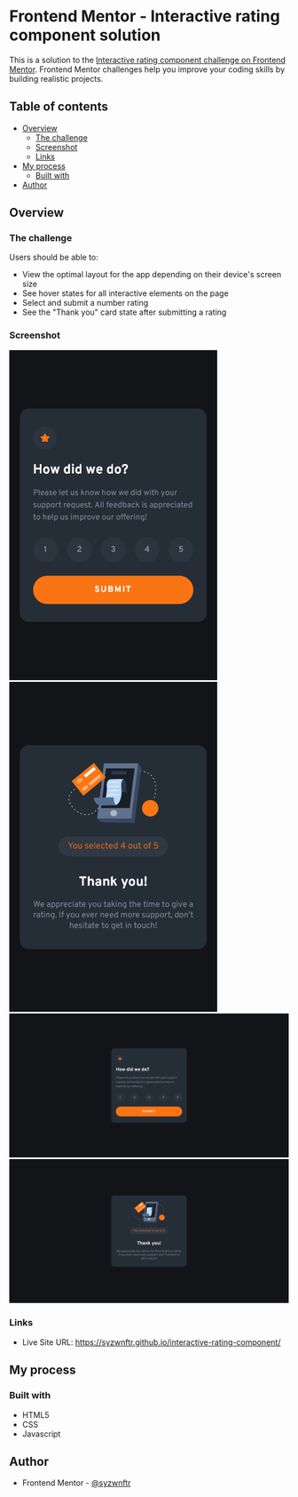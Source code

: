 # Frontend Mentor - Interactive rating component solution

This is a solution to the [Interactive rating component challenge on Frontend Mentor](https://www.frontendmentor.io/challenges/interactive-rating-component-koxpeBUmI). Frontend Mentor challenges help you improve your coding skills by building realistic projects. 

## Table of contents

- [Overview](#overview)
  - [The challenge](#the-challenge)
  - [Screenshot](#screenshot)
  - [Links](#links)
- [My process](#my-process)
  - [Built with](#built-with)
- [Author](#author)

## Overview

### The challenge

Users should be able to:

- View the optimal layout for the app depending on their device's screen size
- See hover states for all interactive elements on the page
- Select and submit a number rating
- See the "Thank you" card state after submitting a rating

### Screenshot
![](<./screenshots/rating_component_mobile1.png>)
![](<./screenshots/rating_component_mobile2.png>)
![](<./screenshots/rating_component_desktop1.png>)
![](<./screenshots/rating_component_desktop2.png>)

### Links

- Live Site URL: https://syzwnftr.github.io/interactive-rating-component/

## My process

### Built with

- HTML5 
- CSS
- Javascript



## Author

- Frontend Mentor - [@syzwnftr](https://www.frontendmentor.io/profile/syzwnftr)

